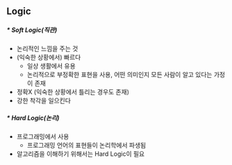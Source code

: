 ## Logic

##### * Soft Logic(직관)

- 논리적인 느낌을 주는 것
- (익숙한 상황에서) 빠르다
  - 일상 생활에서 유용
  - 논리적으로 부정확한 표현을 사용, 어떤 의미인지 모든 사람이 알고 있다는 가정이 존재
- 정확X (익숙한 상황에서 틀리는 경우도 존재)
- 강한 착각을 일으킨다



##### * Hard Logic(논리)

- 프로그래밍에서 사용
  - 프로그래밍 언어의 표현들이 논리학에서 파생됨
- 알고리즘을 이해하기 위해서는 Hard Logic이 필요